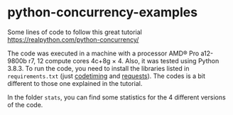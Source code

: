# python-concurrency-examples
Some lines of code to follow this great tutorial https://realpython.com/python-concurrency/

The code was executed in a machine with a processor AMD® Pro a12-9800b r7, 12 compute cores 4c+8g × 4. Also, it was tested using Python 3.8.3. To run the code, you need to install the libraries listed in `requirements.txt` (just [codetiming](https://pypi.org/project/codetiming/) and [requests](https://requests.readthedocs.io/en/master/)). The codes is a bit different to those one explained in the tutorial.

In the folder `stats`, you can find some statistics for the 4 different versions of the code.
